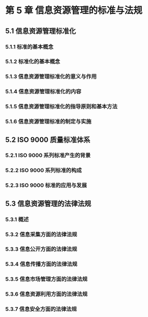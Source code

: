 # 第 5 章 信息资源管理的标准与法规

## 5.1 信息资源管理标准化

### 5.1.1 标准的基本概念

### 5.1.2 标准化的基本概念

### 5.1.3 信息资源管理标准化的意义与作用

### 5.1.4 信息资源管理标准化的内容

### 5.1.5 信息资源管理标准化的指导原则和基本方法

### 5.1.6 信息资源管理标准的制定与实施

## 5.2 ISO 9000 质量标准体系

### 5.2.1 ISO 9000 系列标准产生的背景

### 5.2.2 ISO 9000 系列标准的构成

### 5.2.3 ISO 9000 标准的应用与发展

## 5.3 信息资源管理的法律法规

### 5.3.1 概述

### 5.3.2 信息采集方面的法律法规

### 5.3.3 信息公开方面的法律法规

### 5.3.4 信息传播方面的法律法规

### 5.3.5 信息市场管理方面的法律法规

### 5.3.6 信息资源利用方面的法律法规

### 5.3.7 信息安全方面的法律法规
